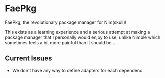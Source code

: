 # FaePkg
FaePkg, the revolutionary package manager for Nim(skull)!

This exists as a learning experience and a serious attempt at making a package
manager that I personally would enjoy to use, unlike Nimble which sometimes
feels a bit more painful than it should be...

## Current Issues
- We don't have any way to define adapters for each dependenc